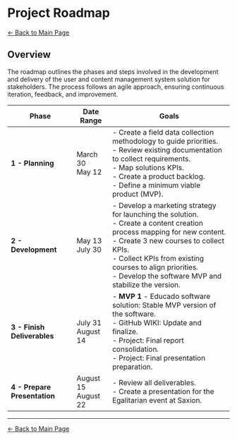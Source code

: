 # Project Roadmap

[← Back to Main Page](../../index.md)

## Overview

The roadmap outlines the phases and steps involved in the development and delivery of the user and content management system solution for stakeholders. The process follows an agile approach, ensuring continuous iteration, feedback, and improvement.

| **Phase**                    | **Date Range**           | **Goals**                                                                                                                                                                                                                                                                                           |
|------------------------------|--------------------------|-----------------------------------------------------------------------------------------------------------------------------------------------------------------------------------------------------------------------------------------------------------------------------------------------------|
| **1 - Planning**             | March 30 <br> May 12     | - Create a field data collection methodology to guide priorities. <br> - Review existing documentation to collect requirements. <br> - Map solutions KPIs. <br> - Create a product backlog. <br> - Define a minimum viable product (MVP).                                                           |
| **2 - Development**          | May 13 <br> July 30      | - Develop a marketing strategy for launching the solution. <br> - Create a content creation process mapping for new content. <br> - Create 3 new courses to collect KPIs. <br> - Collect KPIs from existing courses to align priorities. <br> - Develop the software MVP and stabilize the version. |
| **3 - Finish Deliverables**  | July 31 <br> August 14   | - **MVP 1** - Educado software solution: Stable MVP version of the software. <br> - GitHub WIKI: Update and finalize. <br> - Project: Final report consolidation. <br> - Project: Final presentation preparation.                                                                                   |
| **4 - Prepare Presentation** | August 15 <br> August 22 | - Review all deliverables. <br> - Create a presentation for the Egalitarian event at Saxion.                                                                                                                                  

---

[← Back to Main Page](../../index.md)
